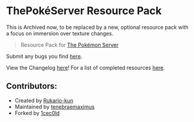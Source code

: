 ThePokéServer Resource Pack
================

This is Archived now, to be replaced by a new, optional resource pack with a focus on immersion over texture changes.

>Resource Pack for [The Pokémon Server](http://www.pokemonserver.net/forum/)

Submit any bugs you find [here](https://github.com/tenebraemaximus/TPS-Resource-Pack/issues).

View the Changelog [here](https://github.com/tenebraemaximus/TPS-Resource-Pack/blob/master/CHANGELOG.md)!
For a list of completed resources [here](http://www.pokemonserver.net/forum/index.php?topic=3799).

Contributors:
-----------
* Created by [Rukario-kun](http://rukario-kun.tumblr.com/)
* Maintained by [tenebraemaximus](http://www.pokemonserver.net/forum/index.php?action=profile;u=150)
* Forked by [1cec0ld](https://github.com/1cec0ld)
